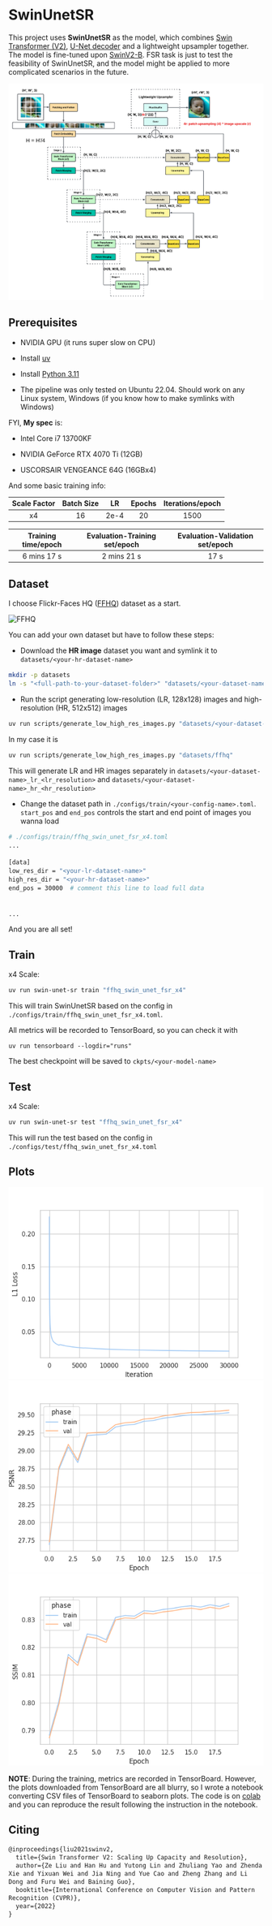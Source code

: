# SwinUnetSR

This project uses **SwinUnetSR** as the model, which combines [Swin Transformer (V2)](https://arxiv.org/pdf/2111.09883), [U-Net decoder](https://arxiv.org/pdf/1505.04597) and a lightweight upsampler together. The model is fine-tuned upon [SwinV2-B](https://huggingface.co/microsoft/swinv2-base-patch4-window8-256). FSR task is just to test the feasibility of SwinUnetSR, and the model might be applied to more complicated scenarios in the future.

![SwinUnetSR](./pics/swin_unet_sr.png)


## Prerequisites

- NVIDIA GPU (it runs super slow on CPU)

- Install [uv](https://docs.astral.sh/uv/getting-started/installation/)

- Install [Python 3.11](https://docs.astral.sh/uv/guides/install-python/#installing-a-specific-version)

- The pipeline was only tested on Ubuntu 22.04. Should work on any Linux system, Windows (if you know how to make symlinks with Windows)

FYI, **My spec** is:

- Intel Core i7 13700KF

- NVIDIA GeForce RTX 4070 Ti (12GB)

- USCORSAIR VENGEANCE 64G (16GBx4)

And some basic training info:

|     **Scale Factor**    	|           **Batch Size**          	|                **LR**               	| **Epochs** 	| **Iterations/epoch** 	|
|:-----------------------:	|:---------------------------------:	|:-----------------------------------:	|:----------:	|:--------------------:	|
|            x4           	|                 16                	|                 2e-4                	|     20     	|         1500         	|

| **Training time/epoch** 	| **Evaluation-Training set/epoch** 	| **Evaluation-Validation set/epoch** 	|
|:-----------------------:	|:---------------------------------:	|:-----------------------------------:	|
|       6 mins 17 s       	|            2 mins 21 s            	|                 17 s                	|


## Dataset
I choose Flickr-Faces HQ ([FFHQ](https://www.kaggle.com/datasets/arnaud58/flickrfaceshq-dataset-ffhq)) dataset as a start. 

![FFHQ](./pics/high_res_faces.png)

You can add your own dataset but have to follow these steps:

- Download the **HR image** dataset you want and symlink it to `datasets/<your-hr-dataset-name>`

```bash
mkdir -p datasets
ln -s "<full-path-to-your-dataset-folder>" "datasets/<your-dataset-name>"
```

- Run the script generating low-resolution (LR, 128x128) images and high-resolution (HR, 512x512) images

```bash
uv run scripts/generate_low_high_res_images.py "datasets/<your-dataset-name>"
```

In my case it is

```bash
uv run scripts/generate_low_high_res_images.py "datasets/ffhq"
```

This will generate LR and HR images separately in `datasets/<your-dataset-name>_lr_<lr_resolution>`
and `datasets/<your-dataset-name>_hr_<hr_resolution>`

- Change the dataset path in `./configs/train/<your-config-name>.toml`. `start_pos` and `end_pos` controls
the start and end point of images you wanna load

```bash
# ./configs/train/ffhq_swin_unet_fsr_x4.toml
...

[data]
low_res_dir = "<your-lr-dataset-name>"
high_res_dir = "<your-hr-dataset-name>"
end_pos = 30000  # comment this line to load full data


...
```

And you are all set!

## Train
x4 Scale:
```bash
uv run swin-unet-sr train "ffhq_swin_unet_fsr_x4"
```

This will train SwinUnetSR based on the config in `./configs/train/ffhq_swin_unet_fsr_x4.toml`.

All metrics will be recorded to TensorBoard, so you can check it with 
```
uv run tensorboard --logdir="runs"
```

The best checkpoint will be saved to `ckpts/<your-model-name>`

## Test
x4 Scale:
```bash
uv run swin-unet-sr test "ffhq_swin_unet_fsr_x4"
```
This will run the test based on the config in `./configs/test/ffhq_swin_unet_fsr_x4.toml`

## Plots
![l1_loss](./pics/l1_loss.png)
![psnr](./pics/psnr.png)
![ssim](./pics/ssim.png)

**NOTE**: During the training, metrics are recorded in TensorBoard. However, the plots downloaded from TensorBoard are all blurry, so I wrote a notebook converting CSV files of TensorBoard to seaborn plots. 
The code is on [colab](https://colab.research.google.com/drive/1q45stMwWKOulCL_A8X9p3fo9slmhNGvK?usp=sharing) and you can reproduce the result following the instruction in the notebook.

## Citing
```
@inproceedings{liu2021swinv2,
  title={Swin Transformer V2: Scaling Up Capacity and Resolution}, 
  author={Ze Liu and Han Hu and Yutong Lin and Zhuliang Yao and Zhenda Xie and Yixuan Wei and Jia Ning and Yue Cao and Zheng Zhang and Li Dong and Furu Wei and Baining Guo},
  booktitle={International Conference on Computer Vision and Pattern Recognition (CVPR)},
  year={2022}
}
```
